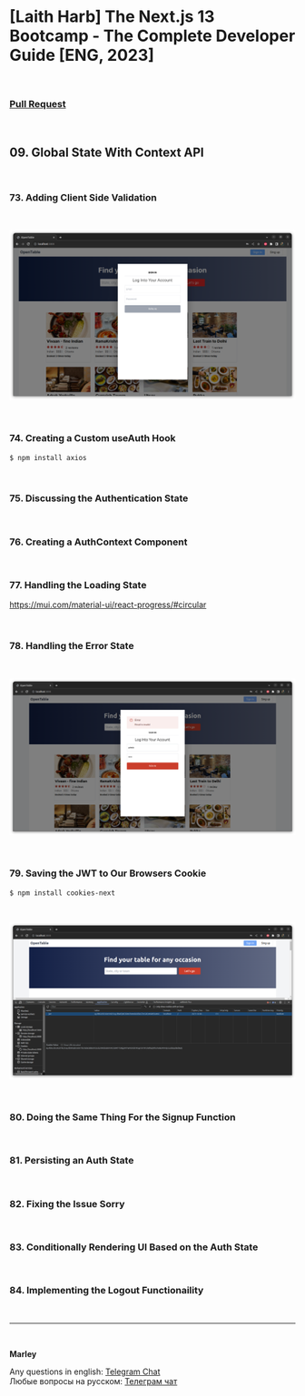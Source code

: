 # [Laith Harb] The Next.js 13 Bootcamp - The Complete Developer Guide [ENG, 2023]

<br/>

### [Pull Request](https://github.com/webmakaka/The-Next.js-13-Bootcamp-The-Complete-Developer-Guide/pull/9)

<br/>

## 09. Global State With Context API

<br/>

### 73. Adding Client Side Validation

<br/>

![Application](/img/pic-ch09-img01.png?raw=true)

<br/>

### 74. Creating a Custom useAuth Hook

```
$ npm install axios
```

<br/>

### 75. Discussing the Authentication State

<br/>

### 76. Creating a AuthContext Component

<br/>

### 77. Handling the Loading State

https://mui.com/material-ui/react-progress/#circular

<br/>

### 78. Handling the Error State

<br/>

![Application](/img/pic-ch09-img02.png?raw=true)

<br/>

### 79. Saving the JWT to Our Browsers Cookie

```
$ npm install cookies-next
```

<br/>

![Application](/img/pic-ch09-img03.png?raw=true)

<br/>

### 80. Doing the Same Thing For the Signup Function

<br/>

### 81. Persisting an Auth State

<br/>

### 82. Fixing the Issue Sorry

<br/>

### 83. Conditionally Rendering UI Based on the Auth State

<br/>

### 84. Implementing the Logout Functionaility

<br/>

---

<br/>

**Marley**

Any questions in english: <a href="https://jsdev.org/chat/">Telegram Chat</a>  
Любые вопросы на русском: <a href="https://jsdev.ru/chat/">Телеграм чат</a>
